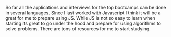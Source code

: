 So far all the applications and interviews for the top bootcamps can be done in several languages. Since I last worked with Javascript I think it will be a great for me to prepare using JS. While JS is not so easy to learn when starting its great to go under the hood and prepare for using algorithms to solve problems. There are tons of resources for me to start studying.
